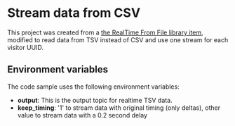 # Stream data from CSV

This project was created from a [the RealTime From File library item](https://github.com/quixio/quix-samples/tree/main/python/sources/Real-Time-From-File), modified
to read data from TSV instead of CSV and use one stream for each visitor UUID.


## Environment variables

The code sample uses the following environment variables:

- **output**: This is the output topic for realtime TSV data.
- **keep_timing**: '1' to stream data with original timing (only deltas), other value to stream data with a 0.2 second delay
